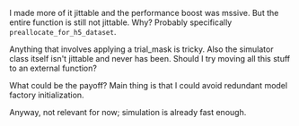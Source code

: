 I made more of it jittable and the performance boost was mssive. But the entire function is still not jittable. Why? Probably specifically `preallocate_for_h5_dataset`.

Anything that involves applying a trial_mask is tricky.
Also the simulator class itself isn't jittable and never has been. 
Should I try moving all this stuff to an external function?

What could be the payoff?
Main thing is that I could avoid redundant model factory initialization.

Anyway, not relevant for now; simulation is already fast enough.